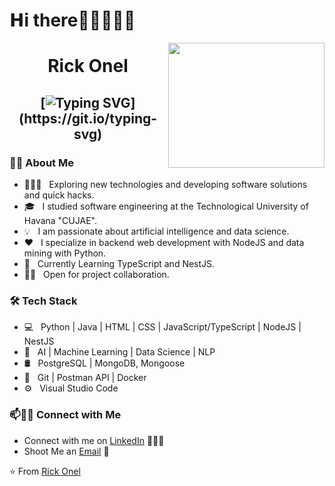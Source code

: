 # 𝗛i there👋🏼👨🏼‍💻

<img align="right" height="200" width="250" src="https://media.giphy.com/media/ao9DUiTKH60XS/giphy.gif"/>

<h1 align="center">
Rick Onel

  
   <h2 align="center">
    
  [![Typing SVG](https://readme-typing-svg.herokuapp.com?duration=2000&center=true&width=450&lines=Welcome+to+my+Github+Page!;I'm+Ricardo.;I'm+a+software+engineer;and+web+developer;specilize+in+backend;and+data+analysis.;I'm+always+expanding+my+tech+stack!)](https://git.io/typing-svg)

<h3> 🐱‍👤 About Me </h3>

- 🧘🏼‍♂️ &nbsp; Exploring new technologies and developing software solutions and quick hacks.
- 🎓 &nbsp; I studied software engineering at the Technological University of Havana "CUJAE".
- 💡 &nbsp; I am passionate about artificial intelligence and data science.
- ❤️ &nbsp; I specialize in backend web development with NodeJS and data mining with Python.
- 🌱 &nbsp; Currently Learning TypeScript and NestJS.
- 🤝🏻 &nbsp; Open for project collaboration. 

<h3>🛠 Tech Stack</h3>

- 💻 &nbsp; Python | Java | HTML | CSS | JavaScript/TypeScript | NodeJS | NestJS
- 🧲 &nbsp; AI | Machine Learning | Data Science | NLP  
- 🛢 &nbsp; PostgreSQL | MongoDB, Mongoose
- 🔧 &nbsp; Git | Postman API | Docker
- ⚙️ &nbsp; Visual Studio Code


### 📫🤝🏻 Connect with Me

 - Connect with me on [LinkedIn](https://www.linkedin.com/in/rickonel/) 👨🏻‍💻
 - Shoot Me an [Email](rickonel@icloud.com) 💌





 ⭐️ From [Rick Onel](https://github.com/rickonel)

